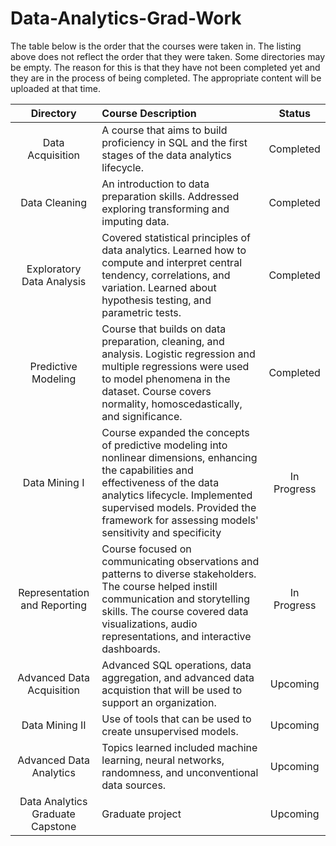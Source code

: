 # Data-Analytics-Grad-Work

The table below is the order that the courses were taken in.  The listing above does not reflect the order that they were taken.  Some directories may be empty.  The reason for this is that they have not been completed yet and they are in the process of being completed.  The appropriate content will be uploaded at that time.

**Directory**|**Course Description**| Status
|:-----:|:-----| :-----: |
Data Acquisition | A course that aims to build proficiency in SQL and the first stages of the data analytics lifecycle.| Completed
Data Cleaning |  An introduction to data preparation skills.  Addressed exploring transforming and imputing data.|Completed
Exploratory Data Analysis | Covered statistical principles of data analytics.  Learned how to compute and interpret central tendency, correlations, and variation. Learned about hypothesis testing, and parametric tests. | Completed
Predictive Modeling| Course that builds on data preparation, cleaning, and analysis. Logistic regression and multiple regressions were used to model phenomena in the dataset.  Course covers normality, homoscedastically, and significance.|Completed
Data Mining I | Course expanded the concepts of predictive modeling into nonlinear dimensions, enhancing the capabilities and effectiveness of the data analytics lifecycle. Implemented supervised models.  Provided the framework for assessing models' sensitivity and specificity | In Progress
Representation and Reporting | Course focused on communicating observations and patterns to diverse stakeholders. The course helped instill communication and storytelling skills. The course covered data visualizations, audio representations, and interactive dashboards.  |In Progress
Advanced Data Acquisition | Advanced SQL operations, data aggregation, and advanced data acquistion that will be used to support an organization. | Upcoming
Data Mining II | Use of tools that can be used to create unsupervised models. | Upcoming
Advanced Data Analytics | Topics learned included machine learning, neural networks, randomness, and unconventional data sources. | Upcoming
Data Analytics Graduate Capstone | Graduate project | Upcoming
